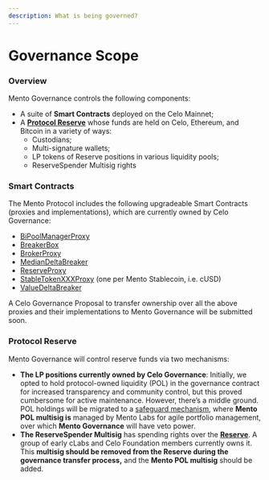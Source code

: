 ```yaml
---
description: What is being governed?
---
```


# Governance Scope

### Overview

Mento Governance controls the following components:

* A suite of **Smart Contracts** deployed on the Celo Mainnet;
* A [**Protocol Reserve**](https://reserve.mento.org/) whose funds are held on Celo, Ethereum, and Bitcoin in a variety of ways:
  * Custodians;
  * Multi-signature wallets;
  * LP tokens of Reserve positions in various liquidity pools;
  * ReserveSpender Multisig rights

### Smart Contracts

The Mento Protocol includes the following upgradeable Smart Contracts (proxies and implementations), which are currently owned by Celo Governance:

* [BiPoolManagerProxy](https://celoscan.io/address/0x22d9db95E6Ae61c104A7B6F6C78D7993B94ec901)
* [BreakerBox](https://celoscan.io/address/0x303ed1df62fa067659b586ebee8de0ece824ab39)
* [BrokerProxy](https://celoscan.io/address/0x777A8255cA72412f0d706dc03C9D1987306B4CaD)
* [MedianDeltaBreaker](https://celoscan.io/address/0x49349F92D2B17d491e42C8fdB02D19f072F9B5D9)
* [ReserveProxy](https://celoscan.io/address/0x9380fA34Fd9e4Fd14c06305fd7B6199089eD4eb9)
* [StableTokenXXXProxy](../developers/deployments/addresses.md) (one per Mento Stablecoin, i.e. cUSD)
* [ValueDeltaBreaker](https://celoscan.io/address/0x4DBC33B3abA78475A5AA4BC7A5B11445d387BF68)

A Celo Governance Proposal to transfer ownership over all the above proxies and their implementations to Mento Governance will be submitted soon.

### Protocol Reserve

Mento Governance will control reserve funds via two mechanisms:

* **The LP positions currently owned by Celo Governance**: Initially, we opted to hold protocol-owned liquidity (POL) in the governance contract for increased transparency and community control, but this proved cumbersome for active maintenance. However, there’s a middle ground. POL holdings will be migrated to a [safeguard mechanism](https://github.com/withtally/safeguard), where **Mento POL multisig is** managed by Mento Labs for agile portfolio management, over which **Mento Governance** will have veto power.
* **The ReserveSpender Multisig** has spending rights over the [**Reserve**](https://reserve.mento.org/). A group of early cLabs and Celo Foundation members currently owns it. This **multisig should be removed from the Reserve during the governance transfer process,** and the **Mento POL multisig** should be added.
